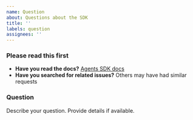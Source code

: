 ```yaml
---
name: Question
about: Questions about the SDK
title: ''
labels: question
assignees: ''
---
```


### Please read this first

- **Have you read the docs?** [Agents SDK docs](https://openai.github.io/openai-agents-js/)
- **Have you searched for related issues?** Others may have had similar requests

### Question

Describe your question. Provide details if available.
